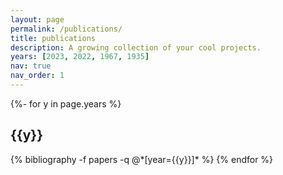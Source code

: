 ```yaml
---
layout: page
permalink: /publications/
title: publications
description: A growing collection of your cool projects.
years: [2023, 2022, 1967, 1935]
nav: true
nav_order: 1
---
```

<!-- _pages/publications.md -->
<div class="publications">

{%- for y in page.years %}
  <h2 class="year">{{y}}</h2>
  {% bibliography -f papers -q @*[year={{y}}]* %}
{% endfor %}

</div>
